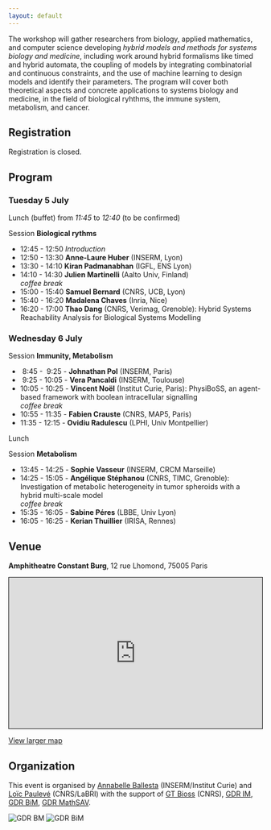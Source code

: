 ```yaml
---
layout: default
---
```


The workshop will gather researchers from biology, applied mathematics, and computer science developing *hybrid models and methods for systems biology and medicine*, including work around hybrid formalisms like timed and hybrid automata, the coupling of models by integrating combinatorial and continuous constraints, and the use of machine learning to design models and identify their parameters. The program will cover both theoretical aspects and concrete applications to systems biology and medicine, in the field of biological ryhthms, the immune system, metabolism, and cancer.


## Registration

Registration is closed.

## Program

### Tuesday 5 July

Lunch (buffet) from *11:45* to *12:40* (to be confirmed)

Session **Biological rythms**

* 12:45 - 12:50 *Introduction*
* 12:50 - 13:30 **Anne-Laure Huber** (INSERM, Lyon)
* 13:30 - 14:10 **Kiran Padmanabhan** (IGFL, ENS Lyon)
* 14:10 - 14:30 **Julien Martinelli** (Aalto Univ, Finland)\
*coffee break*
* 15:00 - 15:40 **Samuel Bernard** (CNRS, UCB, Lyon)
* 15:40 - 16:20 **Madalena Chaves** (Inria, Nice)
* 16:20 - 17:00 **Thao Dang** (CNRS, Verimag, Grenoble): Hybrid Systems Reachability Analysis for Biological Systems Modelling

### Wednesday 6 July

Session **Immunity, Metabolism**

-  8:45 -  9:25 - **Johnathan Pol** (INSERM, Paris)
-  9:25 - 10:05 - **Vera Pancaldi** (INSERM, Toulouse)
- 10:05 - 10:25 - **Vincent Noël** (Institut Curie, Paris): PhysiBoSS, an agent-based framework with boolean intracellular signalling \
*coffee break*
- 10:55 - 11:35 - **Fabien Crauste** (CNRS, MAP5, Paris)
- 11:35 - 12:15 - **Ovidiu Radulescu** (LPHI, Univ Montpellier)

Lunch

Session **Metabolism**

- 13:45 - 14:25 - **Sophie Vasseur** (INSERM, CRCM Marseille)
- 14:25 - 15:05 - **Angélique Stéphanou** (CNRS, TIMC, Grenoble): Investigation of metabolic heterogeneity in tumor spheroids with a hybrid multi-scale model\
*coffee break*
- 15:35 - 16:05 - **Sabine Péres** (LBBE, Univ Lyon)
- 16:05 - 16:25 - **Kerian Thuillier** (IRISA, Rennes)


## Venue

**Amphitheatre Constant Burg**, 12 rue Lhomond, 75005 Paris

<iframe width="100%" height="300" frameborder="0" scrolling="no" marginheight="0" marginwidth="0" src="https://www.openstreetmap.org/export/embed.html?bbox=2.3434057831764226%2C48.843220762337914%2C2.347885072231293%2C48.84478472278177&amp;layer=mapnik&amp;marker=48.84400274866488%2C2.3456454277038574" style="border: 1px solid black"></iframe>

[View larger map](https://www.openstreetmap.org/?mlat=48.84400&amp;mlon=2.34565#map=19/48.84400/2.34565)



## Organization

This event is organised by <a href="http://annabelle.ballesta.fr/">Annabelle Ballesta</a> (INSERM/Institut Curie) and <a href="https://loicpauleve.name">Loïc Paulevé</a> (CNRS/LaBRI) with the support of
<a href="http://bioss-cnrs.fr">GT Bioss</a> (CNRS), [GDR IM](https://www.gdr-im.fr/), [GDR BiM](https://www.gdr-bim.cnrs.fr/), [GDR MathSAV](https://mathsav.math.cnrs.fr/).

![GDR BM](/img/GDR-IM.png) ![GDR BiM](/img/GDR-BIM.png)
